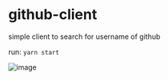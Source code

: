# github-client

simple client to search for username of github

run: 
```yarn start```

![image](https://user-images.githubusercontent.com/14844393/162855862-8b35254b-100a-4ee3-ae09-0c34d4c613d9.png)
